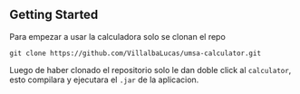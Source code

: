 ## Getting Started

Para empezar a usar la calculadora solo se clonan el repo

```
git clone https://github.com/VillalbaLucas/umsa-calculator.git
```
Luego de haber clonado el repositorio solo le dan doble click al `calculator`, esto compilara y ejecutara el `.jar` de la aplicacion.